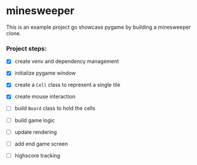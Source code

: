 # minesweeper

This is an example project go showcase pygame by building a
minesweeper clone.   

### Project steps:
- [x] create venv and dependency management
- [x] initialize pygame window
- [x] create a `Cell` class to represent a single tile
- [x] create mouse interaction 
- [ ] build `Board` class to hold the cells
- [ ] build game logic
- [ ] update rendering
- [ ] add end game screen
- [ ] highscore tracking

